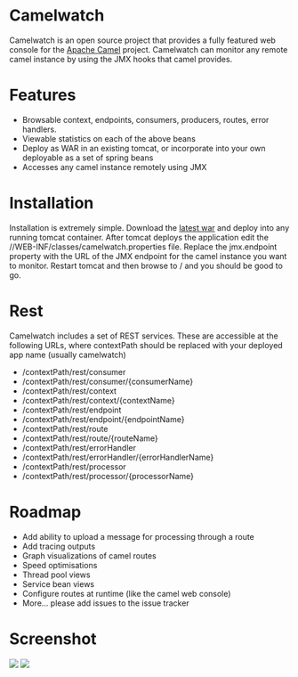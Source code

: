 Camelwatch
==========

Camelwatch is an open source project that provides a fully featured web console for the <a href="http://camel.apache.org/">Apache Camel</a> project. Camelwatch can monitor any remote camel instance by using the JMX hooks that camel provides.


Features
========

* Browsable context, endpoints, consumers, producers, routes, error handlers.
* Viewable statistics on each of the above beans
* Deploy as WAR in an existing tomcat, or incorporate into your own deployable as a set of spring beans
* Accesses any camel instance remotely using JMX

Installation
============

Installation is extremely simple. Download the <a href="https://github.com/downloads/sksamuel/camelwatch/camelwatch-0.3.war">latest war</a> and deploy into any running tomcat container. After tomcat deploys the application edit the /<warname>/WEB-INF/classes/camelwatch.properties file. Replace the jmx.endpoint property with the URL of the JMX endpoint for the camel instance you want to monitor. Restart tomcat and then browse to /<warname> and you should be good to go.

Rest
====

Camelwatch includes a set of REST services. These are accessible at the following URLs, where contextPath should be replaced with your deployed app name (usually camelwatch)

* /contextPath/rest/consumer
* /contextPath/rest/consumer/{consumerName}
* /contextPath/rest/context
* /contextPath/rest/context/{contextName}
* /contextPath/rest/endpoint
* /contextPath/rest/endpoint/{endpointName}
* /contextPath/rest/route
* /contextPath/rest/route/{routeName}
* /contextPath/rest/errorHandler
* /contextPath/rest/errorHandler/{errorHandlerName}
* /contextPath/rest/processor
* /contextPath/rest/processor/{processorName}

Roadmap
=======

* Add ability to upload a message for processing through a route
* Add tracing outputs
* Graph visualizations of camel routes
* Speed optimisations
* Thread pool views
* Service bean views
* Configure routes at runtime (like the camel web console)
* More... please add issues to the issue tracker
 
Screenshot
==========

<img src="https://github.com/downloads/sksamuel/camelwatch/ss1.png"/> <img src="https://github.com/downloads/sksamuel/camelwatch/ss2.png"/>